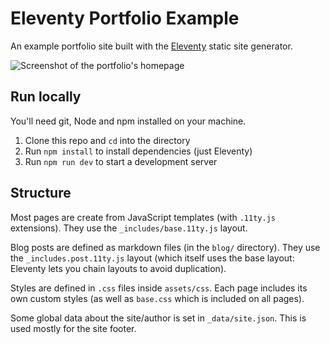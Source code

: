 # Eleventy Portfolio Example

An example portfolio site built with the [Eleventy](https://11ty.dev/) static site generator.

![Screenshot of the portfolio's homepage](https://user-images.githubusercontent.com/9408641/98876783-e912db00-2476-11eb-8576-cacf50eb30c2.png)

## Run locally

You'll need git, Node and npm installed on your machine.

1. Clone this repo and `cd` into the directory
1. Run `npm install` to install dependencies (just Eleventy)
1. Run `npm run dev` to start a development server

## Structure

Most pages are create from JavaScript templates (with `.11ty.js` extensions). They use the `_includes/base.11ty.js` layout.

Blog posts are defined as markdown files (in the `blog/` directory). They use the `_includes.post.11ty.js` layout (which itself uses the base layout: Eleventy lets you chain layouts to avoid duplication).

Styles are defined in `.css` files inside `assets/css`. Each page includes its own custom styles (as well as `base.css` which is included on all pages).

Some global data about the site/author is set in `_data/site.json`. This is used mostly for the site footer.
